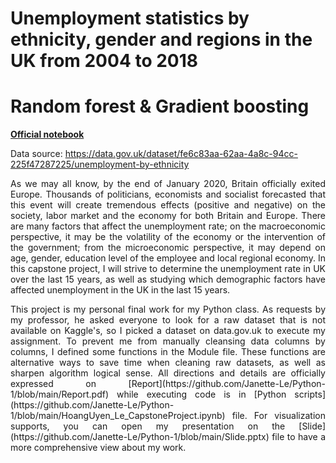 # Unemployment statistics by ethnicity, gender and regions in the UK from 2004 to 2018
# Random forest & Gradient boosting
**[Official notebook](https://nbviewer.jupyter.org/github/Janette-Le/Python1/blob/main/ABC.ipynb)**

Data source: https://data.gov.uk/dataset/fe6c83aa-62aa-4a8c-94cc-225f47287225/unemployment-by-ethnicity

<p align="justify">As we may all know, by the end of January 2020, Britain officially exited Europe. Thousands of politicians, economists and socialist forecasted that this event will create tremendous effects (positive and negative) on the society, labor market and the economy for both Britain and Europe.
There are many factors that affect the unemployment rate; on the macroeconomic perspective, it may be the volatility of the economy or the intervention of the government; from the microeconomic perspective, it may depend on age, gender, education level of the employee and local regional economy. In this capstone project, I will strive to determine the unemployment rate in UK over the last 15 years, as well as studying which  demographic factors have affected unemployment in the UK in the last 15 years.</p>
<p align="justify">This project is my personal final work for my Python class. As requests by my professor, he asked everyone to look for a raw dataset that is not available on Kaggle's, so I picked a dataset on data.gov.uk to execute my assignment. To prevent me from manually cleansing data columns by columns, I defined some functions in the Module file. These functions are alternative ways to save time when cleaning raw datasets, as well as sharpen algorithm logical sense. All directions and details are officially expressed on [Report](https://github.com/Janette-Le/Python-1/blob/main/Report.pdf) while executing code is in [Python scripts](https://github.com/Janette-Le/Python-1/blob/main/HoangUyen_Le_CapstoneProject.ipynb) file. For visualization supports, you can open my presentation on the [Slide](https://github.com/Janette-Le/Python-1/blob/main/Slide.pptx) file to have a more comprehensive view about my work.</p>
